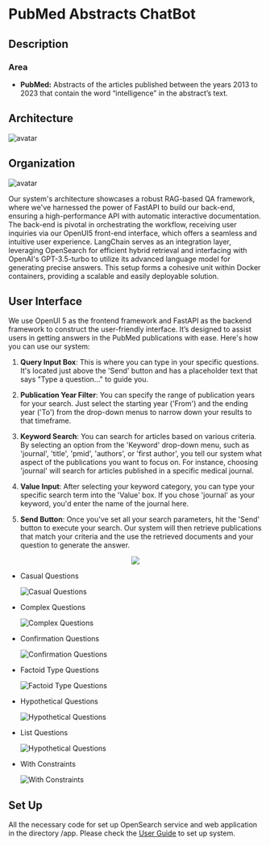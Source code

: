 # PubMed Abstracts ChatBot

## Description

### Area

- **PubMed:**  Abstracts of the articles published between the years 2013 to 2023 that contain the word “intelligence” in the abstract’s text.

## Architecture 
![avatar](/architecture.png)

## Organization
![avatar](/organization.png)

Our system's architecture showcases a robust RAG-based QA framework, where we've harnessed the power of FastAPI to build our back-end, ensuring a high-performance API with automatic interactive documentation. The back-end is pivotal in orchestrating the workflow, receiving user inquiries via our OpenUI5 front-end interface, which offers a seamless and intuitive user experience. LangChain serves as an integration layer, leveraging OpenSearch for efficient hybrid retrieval and interfacing with OpenAI's GPT-3.5-turbo to utilize its advanced language model for generating precise answers. This setup forms a cohesive unit within Docker containers, providing a scalable and easily deployable solution.

## User Interface 

We use OpenUI 5 as the frontend framework and FastAPI as the backend framework to construct  the user-friendly interface. It’s designed to assist users in getting answers in the PubMed publications with ease. Here's how you can use our system:

1. **Query Input Box**: This is where you can type in your specific questions.  It's located just above the 'Send' button and has a placeholder text that says "Type a question..." to guide you.

2. **Publication Year Filter**: You can specify the range of publication years for your search. Just select the starting year ('From') and the ending year ('To') from the drop-down menus to narrow down your results to that timeframe.

3. **Keyword Search**: You can search for articles based on various criteria. By selecting an option from the 'Keyword' drop-down menu, such as 'journal', 'title', 'pmid', 'authors', or 'first author', you tell our system what aspect of the publications you want to focus on. For instance, choosing 'journal' will search for articles published in a specific medical journal.

4. **Value Input**: After selecting your keyword category, you can type your specific search term into the 'Value' box. If you chose 'journal' as your keyword, you'd enter the name of the journal here.

5. **Send Button**: Once you've set all your search parameters, hit the 'Send' button to execute your search. Our system will then retrieve publications that match your criteria and the use the retrieved documents and your question to generate the answer.

<div align="center">
    <img src="https://media.giphy.com/media/v1.Y2lkPTc5MGI3NjExenNvNGJtNWM3N3BrYXYzenV3enk3NjkyN2txaTIxNTh6OHNxY2I3ayZlcD12MV9pbnRlcm5hbF9naWZfYnlfaWQmY3Q9Zw/dvKwzxlQUfWfO2CQOu/giphy.gif">
</div>

- Casual Questions

  ![Casual Questions](/screenshots/causal_question.png)

- Complex Questions

  ![Complex Questions](/screenshots/complex_question.png)

- Confirmation Questions

  ![Confirmation Questions](/screenshots/confirmation_question.png)

- Factoid Type Questions

  ![Factoid Type Questions](/screenshots/factoid-type_question.png)

- Hypothetical Questions

  ![Hypothetical Questions](/screenshots/hypothetical_question.png)

- List Questions

  ![Hypothetical Questions](/screenshots/hypothetical_question.png)

- With Constraints

  ![With Constraints](/screenshots/with_constraint.png)

  
## Set Up

All the necessary code for set up OpenSearch service and web application in the directory /app. Please check the [User Guide](/User_Guide.md) to set up system.

